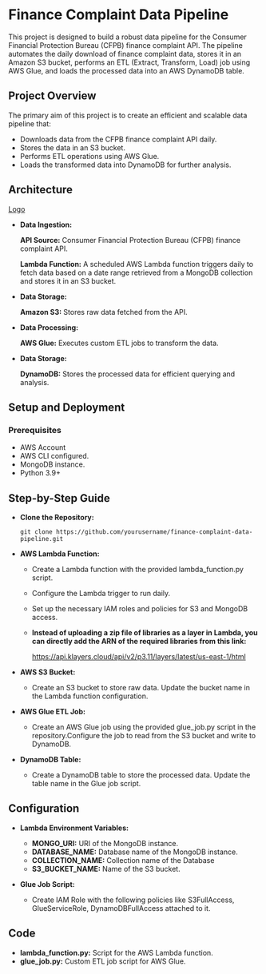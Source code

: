 # Finance Complaint Data Pipeline

This project is designed to build a robust data pipeline for the Consumer Financial Protection Bureau (CFPB) finance complaint API. The pipeline automates the daily download of finance complaint data, stores it in an Amazon S3 bucket, performs an ETL (Extract, Transform, Load) job using AWS Glue, and loads the processed data into an AWS DynamoDB table.

## Project Overview
The primary aim of this project is to create an efficient and scalable data pipeline that:

- Downloads data from the CFPB finance complaint API daily.
- Stores the data in an S3 bucket.
- Performs ETL operations using AWS Glue.
- Loads the transformed data into DynamoDB for further analysis.

## Architecture

[Logo](images/pipeline.png)


- **Data Ingestion:**
     
     **API Source:** Consumer Financial Protection Bureau (CFPB) finance complaint API.

    **Lambda Function:** A scheduled AWS Lambda function triggers daily to fetch data based on a date range retrieved from a MongoDB collection and stores it in an S3 bucket.

- **Data Storage:**

    **Amazon S3:** Stores raw data fetched from the API.
- **Data Processing:**

    **AWS Glue:** Executes custom ETL jobs to transform the data.

- **Data Storage:**

    **DynamoDB:** Stores the processed data for efficient querying and analysis.

## Setup and Deployment

### Prerequisites
- AWS Account
- AWS CLI configured.
- MongoDB instance.
- Python 3.9+

## Step-by-Step Guide
- **Clone the Repository:**

    ```
    git clone https://github.com/yourusername/finance-complaint-data-pipeline.git
    ```

- **AWS Lambda Function:**

    - Create a Lambda function with the provided lambda_function.py script.

    - Configure the Lambda trigger to run daily.

    - Set up the necessary IAM roles and policies for S3 and MongoDB access.

    - **Instead of uploading a zip file of libraries as a layer in Lambda, you can directly add the ARN of the required libraries from this link:**
        
        https://api.klayers.cloud/api/v2/p3.11/layers/latest/us-east-1/html



- **AWS S3 Bucket:**

    - Create an S3 bucket to store raw data. Update the bucket name in the Lambda function configuration.

- **AWS Glue ETL Job:**

    - Create an AWS Glue job using the provided glue_job.py script in the repository.Configure the job to read from the S3 bucket and write to DynamoDB.

- **DynamoDB Table:**

    - Create a DynamoDB table to store the processed data. Update the table name in the Glue job script.

## Configuration

- **Lambda Environment Variables:**

    - **MONGO_URI:** URI of the MongoDB instance.
    - **DATABASE_NAME:** Database name of the MongoDB instance.
    - **COLLECTION_NAME:** Collection name of the Database
    - **S3_BUCKET_NAME:** Name of the S3 bucket.

- **Glue Job Script:**
    
    - Create IAM Role with the following policies like S3FullAccess, GlueServiceRole, DynamoDBFullAccess attached to it.

## Code
- **lambda_function.py:** Script for the AWS Lambda function.
- **glue_job.py:** Custom ETL job script for AWS Glue.